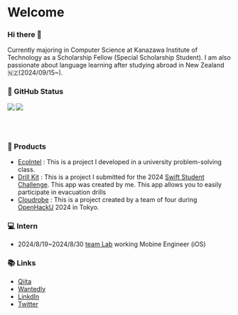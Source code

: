 <h1>
  Welcome
</h1>

### Hi there 👋
Currently majoring in Computer Science at Kanazawa Institute of Technology as a Scholarship Fellow (Special Scholarship Student). I am also passionate about language learning after studying abroad in New Zealand🇳🇿(2024/09/15~).

### 🎉  GitHub Status 
<a href="https://github.com/anuraghazra/github-readme-stats">
  <img src="https://github-readme-stats.vercel.app/api?username=HIROMU522&count_private=true&show_icons=true" />
</a> 

<a href="https://github.com/anuraghazra/github-readme-stats">
  <img align="left" src="https://github-readme-stats.vercel.app/api/top-langs/?username=HIROMU522&hide=Jupyter%20Notebook&layout=compact" />
</a>
  
<br><br>
  
### 🚀  Products
- [EcoIntel](https://github.com/HIROMU522/EcoIntel) : This is a project I developed in a university problem-solving class.
- [Drill Kit](https://github.com/HIROMU522/DrillKit) : This is a project I submitted for the 2024 [Swift Student Challenge](https://developer.apple.com/swift-student-challenge/). This app was created by me.  This app allows you to easily participate in evacuation drills
- [Cloudrobe](https://github.com/Yoshiki0418/yahoo.hack) : This is a project created by a team of four during [OpenHackU](https://hacku.yahoo.co.jp/hacku2024_tokyo/) 2024 in Tokyo.


### 💻  Intern
- 2024/8/19~2024/8/30 [team Lab](https://www.team-lab.com/) working Mobine Engineer (iOS)


### 📚  Links
- [Qiita](https://qiita.com/HIROMU522)
- [Wantedly](https://www.wantedly.com/id/tanaka_hiromu)
- [LinkdIn](https://www.linkedin.com/in/hiromu-tanaka-15958b2a6/)
- [Twitter](https://twitter.com/hir__mu)
